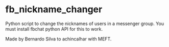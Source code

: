 # fb_nickname_changer
Python script to change the nicknames of users in a messenger group.
You must install fbchat python API for this to work.

Made by Bernardo Silva to achincalhar with MEFT.
